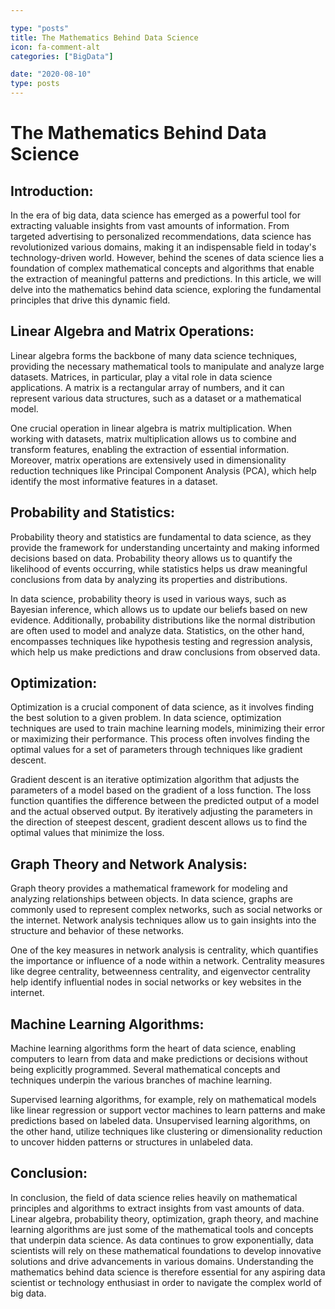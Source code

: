 ```yaml
---

type: "posts"
title: The Mathematics Behind Data Science
icon: fa-comment-alt
categories: ["BigData"]

date: "2020-08-10"
type: posts
---
```





# The Mathematics Behind Data Science

## Introduction:

In the era of big data, data science has emerged as a powerful tool for extracting valuable insights from vast amounts of information. From targeted advertising to personalized recommendations, data science has revolutionized various domains, making it an indispensable field in today's technology-driven world. However, behind the scenes of data science lies a foundation of complex mathematical concepts and algorithms that enable the extraction of meaningful patterns and predictions. In this article, we will delve into the mathematics behind data science, exploring the fundamental principles that drive this dynamic field.

## Linear Algebra and Matrix Operations:

Linear algebra forms the backbone of many data science techniques, providing the necessary mathematical tools to manipulate and analyze large datasets. Matrices, in particular, play a vital role in data science applications. A matrix is a rectangular array of numbers, and it can represent various data structures, such as a dataset or a mathematical model.

One crucial operation in linear algebra is matrix multiplication. When working with datasets, matrix multiplication allows us to combine and transform features, enabling the extraction of essential information. Moreover, matrix operations are extensively used in dimensionality reduction techniques like Principal Component Analysis (PCA), which help identify the most informative features in a dataset.

## Probability and Statistics:

Probability theory and statistics are fundamental to data science, as they provide the framework for understanding uncertainty and making informed decisions based on data. Probability theory allows us to quantify the likelihood of events occurring, while statistics helps us draw meaningful conclusions from data by analyzing its properties and distributions.

In data science, probability theory is used in various ways, such as Bayesian inference, which allows us to update our beliefs based on new evidence. Additionally, probability distributions like the normal distribution are often used to model and analyze data. Statistics, on the other hand, encompasses techniques like hypothesis testing and regression analysis, which help us make predictions and draw conclusions from observed data.

## Optimization:

Optimization is a crucial component of data science, as it involves finding the best solution to a given problem. In data science, optimization techniques are used to train machine learning models, minimizing their error or maximizing their performance. This process often involves finding the optimal values for a set of parameters through techniques like gradient descent.

Gradient descent is an iterative optimization algorithm that adjusts the parameters of a model based on the gradient of a loss function. The loss function quantifies the difference between the predicted output of a model and the actual observed output. By iteratively adjusting the parameters in the direction of steepest descent, gradient descent allows us to find the optimal values that minimize the loss.

## Graph Theory and Network Analysis:

Graph theory provides a mathematical framework for modeling and analyzing relationships between objects. In data science, graphs are commonly used to represent complex networks, such as social networks or the internet. Network analysis techniques allow us to gain insights into the structure and behavior of these networks.

One of the key measures in network analysis is centrality, which quantifies the importance or influence of a node within a network. Centrality measures like degree centrality, betweenness centrality, and eigenvector centrality help identify influential nodes in social networks or key websites in the internet.

## Machine Learning Algorithms:

Machine learning algorithms form the heart of data science, enabling computers to learn from data and make predictions or decisions without being explicitly programmed. Several mathematical concepts and techniques underpin the various branches of machine learning.

Supervised learning algorithms, for example, rely on mathematical models like linear regression or support vector machines to learn patterns and make predictions based on labeled data. Unsupervised learning algorithms, on the other hand, utilize techniques like clustering or dimensionality reduction to uncover hidden patterns or structures in unlabeled data.

## Conclusion:

In conclusion, the field of data science relies heavily on mathematical principles and algorithms to extract insights from vast amounts of data. Linear algebra, probability theory, optimization, graph theory, and machine learning algorithms are just some of the mathematical tools and concepts that underpin data science. As data continues to grow exponentially, data scientists will rely on these mathematical foundations to develop innovative solutions and drive advancements in various domains. Understanding the mathematics behind data science is therefore essential for any aspiring data scientist or technology enthusiast in order to navigate the complex world of big data.
